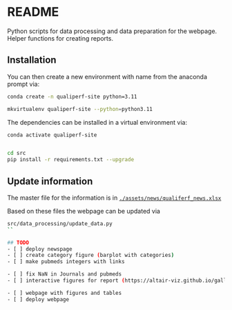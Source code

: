 # README
Python scripts for data processing and data preparation for the webpage.
Helper functions for creating reports.

## Installation
You can then create a new environment with name from the anaconda prompt via:

```bash
conda create -n qualiperf-site python=3.11
```
```bash
mkvirtualenv qualiperf-site --python=python3.11
```

The dependencies can be installed in a virtual environment via:
```bash
conda activate qualiperf-site
```
```bash
```

```bash
cd src
pip install -r requirements.txt --upgrade
```

## Update information
The master file for the information is in [`./assets/news/qualiferf_news.xlsx`](./assets/news/qualiferf_news.xlsx)

Based on these files the webpage can be updated via
```bash
src/data_processing/update_data.py
``

## TODO
- [ ] deploy newspage
- [ ] create category figure (barplot with categories)
- [ ] make pubmeds integers with links

- [ ] fix NaN in Journals and pubmeds
- [ ] interactive figures for report (https://altair-viz.github.io/gallery/index.html#example-gallery)

- [ ] webpage with figures and tables
- [ ] deploy webpage

